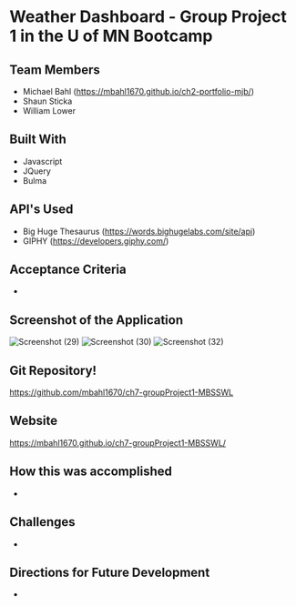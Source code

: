 # Weather Dashboard - Group Project 1 in the U of MN Bootcamp

## Team Members
* Michael Bahl (https://mbahl1670.github.io/ch2-portfolio-mjb/)
* Shaun Sticka
* William Lower

## Built With
* Javascript
* JQuery
* Bulma

## API's Used
* Big Huge Thesaurus (https://words.bighugelabs.com/site/api)
* GIPHY (https://developers.giphy.com/)

## Acceptance Criteria
* 

## Screenshot of the Application
![Screenshot (29)](https://user-images.githubusercontent.com/90292697/143497875-e6cfcb75-eb2a-46ad-8565-872da9a5d7eb.png)
![Screenshot (30)](https://user-images.githubusercontent.com/90292697/143497880-a83912e9-a7ec-4739-9970-27fb43ee8a2f.png)
![Screenshot (32)](https://user-images.githubusercontent.com/90292697/143497889-eb46591e-8db8-4277-8498-b860c92305d9.png)

## Git Repository!
https://github.com/mbahl1670/ch7-groupProject1-MBSSWL

## Website
https://mbahl1670.github.io/ch7-groupProject1-MBSSWL/

## How this was accomplished
*

## Challenges
*

## Directions for Future Development
*
